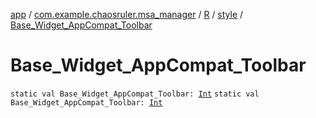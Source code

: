 [app](../../../index.md) / [com.example.chaosruler.msa_manager](../../index.md) / [R](../index.md) / [style](index.md) / [Base_Widget_AppCompat_Toolbar](.)

# Base_Widget_AppCompat_Toolbar

`static val Base_Widget_AppCompat_Toolbar: `[`Int`](https://kotlinlang.org/api/latest/jvm/stdlib/kotlin/-int/index.html)
`static val Base_Widget_AppCompat_Toolbar: `[`Int`](https://kotlinlang.org/api/latest/jvm/stdlib/kotlin/-int/index.html)